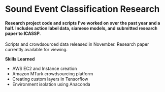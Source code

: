 # Sound Event Classification Research


<h4>Research project code and scripts I've worked on over the past year and a half. Includes action label data, siamese models, and submitted research paper to ICASSP.</h4>




Scripts and crowdsourced data released in November. Research paper currently available for viewing.


<strong>Skills Learned</strong>
* AWS EC2 and Instance creation
* Amazon MTurk crowdsourcing platform
* Creating custom layers in Tensorflow
* Environment isolation using Anaconda


